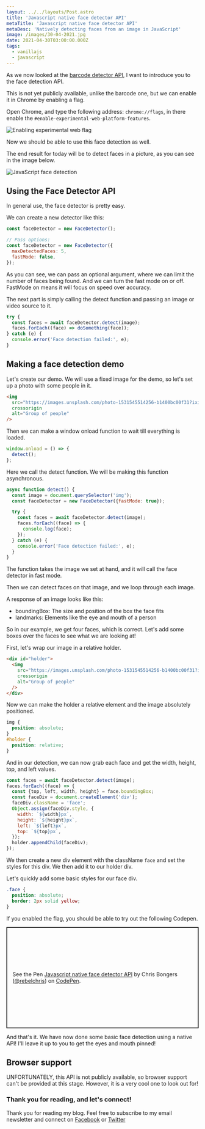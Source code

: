 ```yaml
---
layout: ../../layouts/Post.astro
title: 'Javascript native face detector API'
metaTitle: 'Javascript native face detector API'
metaDesc: 'Natively detecting faces from an image in JavaScript'
image: /images/30-04-2021.jpg
date: 2021-04-30T03:00:00.000Z
tags:
  - vanillajs
  - javascript
---
```


As we now looked at the [barcode detector API](https://daily-dev-tips.com/posts/detecting-barcodes-from-the-webcam/), I want to introduce you to the face detection API.

This is not yet publicly available, unlike the barcode one, but we can enable it in Chrome by enabling a flag.

Open Chrome, and type the following address: `chrome://flags`, in there enable the `#enable-experimental-web-platform-features`.

![Enabling experimental web flag](https://cdn.hashnode.com/res/hashnode/image/upload/v1619506691206/a6odngNMk.png)

Now we should be able to use this face detection as well.

The end result for today will be to detect faces in a picture, as you can see in the image below.

![JavaScript face detection](https://cdn.hashnode.com/res/hashnode/image/upload/v1619508585879/vusXmX0lj.png)

## Using the Face Detector API

In general use, the face detector is pretty easy.

We can create a new detector like this:

```js
const faceDetector = new FaceDetector();

// Pass options:
const faceDetector = new FaceDetector({
  maxDetectedFaces: 5,
  fastMode: false,
});
```

As you can see, we can pass an optional argument, where we can limit the number of faces being found.
And we can turn the fast mode on or off.
FastMode on means it will focus on speed over accuracy.

The next part is simply calling the detect function and passing an image or video source to it.

```js
try {
  const faces = await faceDetector.detect(image);
  faces.forEach((face) => doSomething(face));
} catch (e) {
  console.error('Face detection failed:', e);
}
```

## Making a face detection demo

Let's create our demo. We will use a fixed image for the demo, so let's set up a photo with some people in it.

```html
<img
  src="https://images.unsplash.com/photo-1531545514256-b1400bc00f31?ixid=MnwxMjA3fDB8MHxwaG90by1wYWdlfHx8fGVufDB8fHx8&ixlib=rb-1.2.1&auto=format&fit=crop&w=1567&q=80"
  crossorigin
  alt="Group of people"
/>
```

Then we can make a window onload function to wait till everything is loaded.

```js
window.onload = () => {
  detect();
};
```

Here we call the detect function. We will be making this function asynchronous.

```js
async function detect() {
  const image = document.querySelector('img');
  const faceDetector = new FaceDetector({fastMode: true});

  try {
    const faces = await faceDetector.detect(image);
    faces.forEach((face) => {
      console.log(face);
    });
  } catch (e) {
    console.error('Face detection failed:', e);
  }
}
```

The function takes the image we set at hand, and it will call the face detector in fast mode.

Then we can detect faces on that image, and we loop through each image.

A response of an image looks like this:

- boundingBox: The size and position of the box the face fits
- landmarks: Elements like the eye and mouth of a person

So in our example, we get four faces, which is correct.
Let's add some boxes over the faces to see what we are looking at!

First, let's wrap our image in a relative holder.

```html
<div id="holder">
  <img
    src="https://images.unsplash.com/photo-1531545514256-b1400bc00f31?ixid=MnwxMjA3fDB8MHxwaG90by1wYWdlfHx8fGVufDB8fHx8&ixlib=rb-1.2.1&auto=format&fit=crop&w=1567&q=80"
    crossorigin
    alt="Group of people"
  />
</div>
```

Now we can make the holder a relative element and the image absolutely positioned.

```css
img {
  position: absolute;
}
#holder {
  position: relative;
}
```

And in our detection, we can now grab each face and get the width, height, top, and left values.

```js
const faces = await faceDetector.detect(image);
faces.forEach((face) => {
  const {top, left, width, height} = face.boundingBox;
  const faceDiv = document.createElement('div');
  faceDiv.className = 'face';
  Object.assign(faceDiv.style, {
    width: `${width}px`,
    height: `${height}px`,
    left: `${left}px`,
    top: `${top}px`,
  });
  holder.appendChild(faceDiv);
});
```

We then create a new div element with the className `face` and set the styles for this div. We then add it to our holder div.

Let's quickly add some basic styles for our face div.

```css
.face {
  position: absolute;
  border: 2px solid yellow;
}
```

If you enabled the flag, you should be able to try out the following Codepen.

<p class="codepen" data-height="265" data-theme-id="dark" data-default-tab="js,result" data-user="rebelchris" data-slug-hash="JjEzxMX" style="height: 265px; box-sizing: border-box; display: flex; align-items: center; justify-content: center; border: 2px solid; margin: 1em 0; padding: 1em;" data-pen-title="Javascript native face detector API">
  <span>See the Pen <a href="https://codepen.io/rebelchris/pen/JjEzxMX">
  Javascript native face detector API</a> by Chris Bongers (<a href="https://codepen.io/rebelchris">@rebelchris</a>)
  on <a href="https://codepen.io">CodePen</a>.</span>
</p>
<script async src="https://cpwebassets.codepen.io/assets/embed/ei.js"></script>

And that's it. We have now done some basic face detection using a native API!
I'll leave it up to you to get the eyes and mouth pinned!

## Browser support

UNFORTUNATELY, this API is not publicly available, so browser support can't be provided at this stage.
However, it is a very cool one to look out for!

### Thank you for reading, and let's connect!

Thank you for reading my blog. Feel free to subscribe to my email newsletter and connect on [Facebook](https://www.facebook.com/DailyDevTipsBlog) or [Twitter](https://twitter.com/DailyDevTips1)
